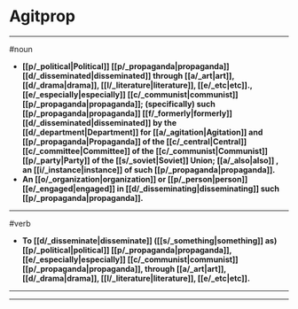 # Agitprop
---
#noun
- **[[p/_political|Political]] [[p/_propaganda|propaganda]] [[d/_disseminated|disseminated]] through [[a/_art|art]], [[d/_drama|drama]], [[l/_literature|literature]], [[e/_etc|etc]]., [[e/_especially|especially]] [[c/_communist|communist]] [[p/_propaganda|propaganda]]; (specifically) such [[p/_propaganda|propaganda]] [[f/_formerly|formerly]] [[d/_disseminated|disseminated]] by the [[d/_department|Department]] for [[a/_agitation|Agitation]] and [[p/_propaganda|Propaganda]] of the [[c/_central|Central]] [[c/_committee|Committee]] of the [[c/_communist|Communist]] [[p/_party|Party]] of the [[s/_soviet|Soviet]] Union; [[a/_also|also]] , an [[i/_instance|instance]] of such [[p/_propaganda|propaganda]].**
- **An [[o/_organization|organization]] or [[p/_person|person]] [[e/_engaged|engaged]] in [[d/_disseminating|disseminating]] such [[p/_propaganda|propaganda]].**
---
#verb
- **To [[d/_disseminate|disseminate]] ([[s/_something|something]] as) [[p/_political|political]] [[p/_propaganda|propaganda]], [[e/_especially|especially]] [[c/_communist|communist]] [[p/_propaganda|propaganda]], through [[a/_art|art]], [[d/_drama|drama]], [[l/_literature|literature]], [[e/_etc|etc]].**
---
---
